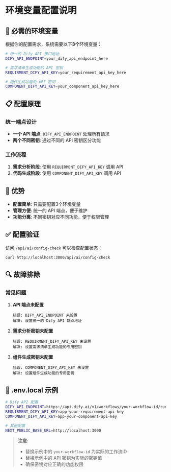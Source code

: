 # 环境变量配置说明

## 🔧 必需的环境变量

根据你的配置需求，系统需要以下**3个**环境变量：

```bash
# 统一的 Dify API 接口地址
DIFY_API_ENDPOINT=your_dify_api_endpoint_here

# 需求清单生成功能的 API 密钥
REQUIRMENT_DIFY_API_KEY=your_requirement_api_key_here

# 组件生成功能的 API 密钥
COMPONENT_DIFY_API_KEY=your_component_api_key_here
```

## 📋 配置原理

### 统一端点设计
- **一个 API 端点**: `DIFY_API_ENDPOINT` 处理所有请求
- **两个不同密钥**: 通过不同的 API 密钥区分功能

### 工作流程
1. **需求分析阶段**: 使用 `REQUIRMENT_DIFY_API_KEY` 调用 API
2. **代码生成阶段**: 使用 `COMPONENT_DIFY_API_KEY` 调用 API

## 🌟 优势
- **配置简单**: 只需要配置3个环境变量
- **管理方便**: 统一的 API 端点，便于维护
- **功能分离**: 不同密钥对应不同功能，便于权限管理

## ✅ 配置验证

访问 `/api/ai/config-check` 可以检查配置状态：

```bash
curl http://localhost:3000/api/ai/config-check
```

## 🔍 故障排除

### 常见问题

1. **API 端点未配置**
   ```
   错误: DIFY_API_ENDPOINT 未设置
   解决: 设置统一的 Dify API 端点地址
   ```

2. **需求分析密钥未配置**
   ```
   错误: REQUIRMENT_DIFY_API_KEY 未设置
   解决: 设置需求清单生成功能的专用密钥
   ```

3. **组件生成密钥未配置**
   ```
   错误: COMPONENT_DIFY_API_KEY 未设置
   解决: 设置组件生成功能的专用密钥
   ```

## 📝 .env.local 示例

```bash
# Dify API 配置
DIFY_API_ENDPOINT=https://api.dify.ai/v1/workflows/your-workflow-id/run
REQUIRMENT_DIFY_API_KEY=app-your-requirement-api-key
COMPONENT_DIFY_API_KEY=app-your-component-api-key

# 其他配置
NEXT_PUBLIC_BASE_URL=http://localhost:3000
```

> **注意**: 
> - 替换示例中的 `your-workflow-id` 为实际的工作流ID
> - 替换示例中的 API 密钥为实际的密钥值
> - 确保密钥对应正确的功能权限
